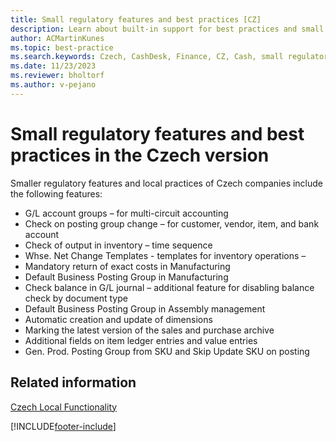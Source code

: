 ```yaml
---
title: Small regulatory features and best practices [CZ]
description: Learn about built-in support for best practices and small regulatory features in the Czech version of Business Central.
author: ACMartinKunes
ms.topic: best-practice
ms.search.keywords: Czech, CashDesk, Finance, CZ, Cash, small regulatory features, best practices
ms.date: 11/23/2023
ms.reviewer: bholtorf
ms.author: v-pejano
---
```


# Small regulatory features and best practices in the Czech version

Smaller regulatory features and local practices of Czech companies include the following features:
- G/L account groups – for multi-circuit accounting
- Check on posting group change – for customer, vendor, item, and bank account
- Check of output in inventory – time sequence
- Whse. Net Change Templates - templates for inventory operations –
- Mandatory return of exact costs in Manufacturing
- Default Business Posting Group in Manufacturing
- Check balance in G/L journal – additional feature for disabling balance check by document type
- Default Business Posting Group in Assembly management
- Automatic creation and update of dimensions
- Marking the latest version of the sales and purchase archive
- Additional fields on item ledger entries and value entries
- Gen. Prod. Posting Group from SKU and Skip Update SKU on posting

## Related information
[Czech Local Functionality](czech-local-functionality.md)  


[!INCLUDE[footer-include](../../includes/footer-banner.md)]
